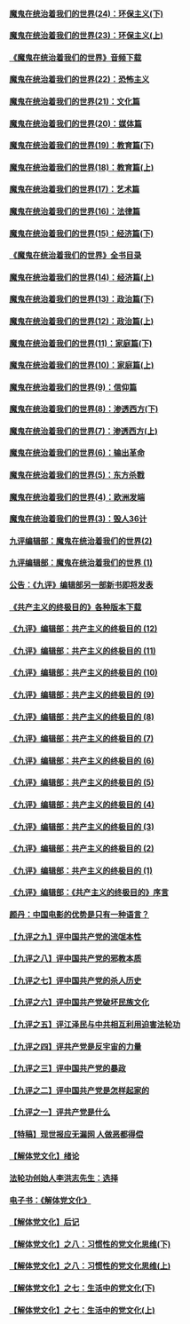 #### [魔鬼在统治着我们的世界(24)：环保主义(下)](../pages/nsc422/n10695307.md?t=10140633) 

#### [魔鬼在统治着我们的世界(23)：环保主义(上)](../pages/nsc422/n10688613.md?t=10140633) 

#### [《魔鬼在统治着我们的世界》音频下载](../pages/nsc422/n10635553.md?t=10140633) 

#### [魔鬼在统治着我们的世界(22)：恐怖主义](../pages/nsc422/n10614727.md?t=10140633) 

#### [魔鬼在统治着我们的世界(21)：文化篇](../pages/nsc422/n10597706.md?t=10140633) 

#### [魔鬼在统治着我们的世界(20)：媒体篇](../pages/nsc422/n10586579.md?t=10140633) 

#### [魔鬼在统治着我们的世界(19)：教育篇(下)](../pages/nsc422/n10564808.md?t=10140633) 

#### [魔鬼在统治着我们的世界(18)：教育篇(上)](../pages/nsc422/n10526970.md?t=10140633) 

#### [魔鬼在统治着我们的世界(17)：艺术篇](../pages/nsc422/n10499093.md?t=10140633) 

#### [魔鬼在统治着我们的世界(16)：法律篇](../pages/nsc422/n10485969.md?t=10140633) 

#### [魔鬼在统治着我们的世界(15)：经济篇(下)](../pages/nsc422/n10469975.md?t=10140633) 

#### [《魔鬼在统治着我们的世界》全书目录](../pages/nsc422/n10464261.md?t=10140633) 

#### [魔鬼在统治着我们的世界(14)：经济篇(上)](../pages/nsc422/n10457370.md?t=10140633) 

#### [魔鬼在统治着我们的世界(13)：政治篇(下)](../pages/nsc422/n10448270.md?t=10140633) 

#### [魔鬼在统治着我们的世界(12)：政治篇(上)](../pages/nsc422/n10444576.md?t=10140633) 

#### [魔鬼在统治着我们的世界(11)：家庭篇(下)](../pages/nsc422/n10440961.md?t=10140633) 

#### [魔鬼在统治着我们的世界(10)：家庭篇(上)](../pages/nsc422/n10435448.md?t=10140633) 

#### [魔鬼在统治着我们的世界(9)：信仰篇](../pages/nsc422/n10432159.md?t=10140633) 

#### [魔鬼在统治着我们的世界(8)：渗透西方(下)](../pages/nsc422/n10429603.md?t=10140633) 

#### [魔鬼在统治着我们的世界(7)：渗透西方(上)](../pages/nsc422/n10426013.md?t=10140633) 

#### [魔鬼在统治着我们的世界(6)：输出革命](../pages/nsc422/n10421536.md?t=10140633) 

#### [魔鬼在统治着我们的世界(5)：东方杀戮](../pages/nsc422/n10417707.md?t=10140633) 

#### [魔鬼在统治着我们的世界(4)：欧洲发端](../pages/nsc422/n10414890.md?t=10140633) 

#### [魔鬼在统治着我们的世界(3)：毁人36计](../pages/nsc422/n10411583.md?t=10140633) 

#### [九评编辑部：魔鬼在统治着我们的世界(2)](../pages/nsc422/n10410036.md?t=10140633) 

#### [九评编辑部：魔鬼在统治着我们的世界 (1)](../pages/nsc422/n10406825.md?t=10140633) 

#### [公告：《九评》编辑部另一部新书即将发表](../pages/nsc422/n10405104.md?t=10140633) 

#### [《共产主义的终极目的》各种版本下载](../pages/nsc422/n10022138.md?t=10140633) 

#### [《九评》编辑部：共产主义的终极目的 (12)](../pages/nsc422/n9933272.md?t=10140633) 

#### [《九评》编辑部：共产主义的终极目的 (11)](../pages/nsc422/n9924973.md?t=10140633) 

#### [《九评》编辑部：共产主义的终极目的 (10)](../pages/nsc422/n9920883.md?t=10140633) 

#### [《九评》编辑部：共产主义的终极目的 (9)](../pages/nsc422/n9916363.md?t=10140633) 

#### [《九评》编辑部：共产主义的终极目的 (8)](../pages/nsc422/n9912488.md?t=10140633) 

#### [《九评》编辑部：共产主义的终极目的 (7)](../pages/nsc422/n9901176.md?t=10140633) 

#### [《九评》编辑部：共产主义的终极目的 (6)](../pages/nsc422/n9899359.md?t=10140633) 

#### [《九评》编辑部：共产主义的终极目的 (5)](../pages/nsc422/n9893174.md?t=10140633) 

#### [《九评》编辑部：共产主义的终极目的 (4)](../pages/nsc422/n9891246.md?t=10140633) 

#### [《九评》编辑部：共产主义的终极目的 (3)](../pages/nsc422/n9879879.md?t=10140633) 

#### [《九评》编辑部：共产主义的终极目的 (2)](../pages/nsc422/n9876205.md?t=10140633) 

#### [《九评》编辑部：共产主义的终极目的 (1)](../pages/nsc422/n9865857.md?t=10140633) 

#### [《九评》编辑部：《共产主义的终极目的》序言](../pages/nsc422/n9862666.md?t=10140633) 

#### [颜丹：中国电影的优势是只有一种语言？](../pages/nsc422/n9583062.md?t=10140633) 

#### [【九评之九】评中国共产党的流氓本性](../pages/nsc422/n737542.md?t=10140633) 

#### [【九评之八】评中国共产党的邪教本质](../pages/nsc422/n735942.md?t=10140633) 

#### [【九评之七】评中国共产党的杀人历史](../pages/nsc422/n733806.md?t=10140633) 

#### [【九评之六】评中国共产党破坏民族文化](../pages/nsc422/n731667.md?t=10140633) 

#### [【九评之五】评江泽民与中共相互利用迫害法轮功](../pages/nsc422/n730058.md?t=10140633) 

#### [【九评之四】评共产党是反宇宙的力量](../pages/nsc422/n727814.md?t=10140633) 

#### [【九评之三】评中国共产党的暴政](../pages/nsc422/n725597.md?t=10140633) 

#### [【九评之二】评中国共产党是怎样起家的](../pages/nsc422/n723946.md?t=10140633) 

#### [【九评之一】评共产党是什么](../pages/nsc422/n722529.md?t=10140633) 

#### [【特稿】现世报应无漏网 人做恶都得偿](../pages/nsc422/n4215167.md?t=10140633) 

#### [【解体党文化】绪论](../pages/nsc422/n1449356.md?t=10140633) 

#### [法轮功创始人李洪志先生：选择](../pages/nsc422/n3580738.md?t=10140633) 

#### [电子书：《解体党文化》](../pages/nsc422/n1573484.md?t=10140633) 

#### [【解体党文化】后记](../pages/nsc422/n1531999.md?t=10140633) 

#### [【解体党文化】之八：习惯性的党文化思维(下)](../pages/nsc422/n1526477.md?t=10140633) 

#### [【解体党文化】之八：习惯性的党文化思维(上)](../pages/nsc422/n1520631.md?t=10140633) 

#### [【解体党文化】之七：生活中的党文化(下)](../pages/nsc422/n1513446.md?t=10140633) 

#### [【解体党文化】之七：生活中的党文化(上)](../pages/nsc422/n1509358.md?t=10140633) 


